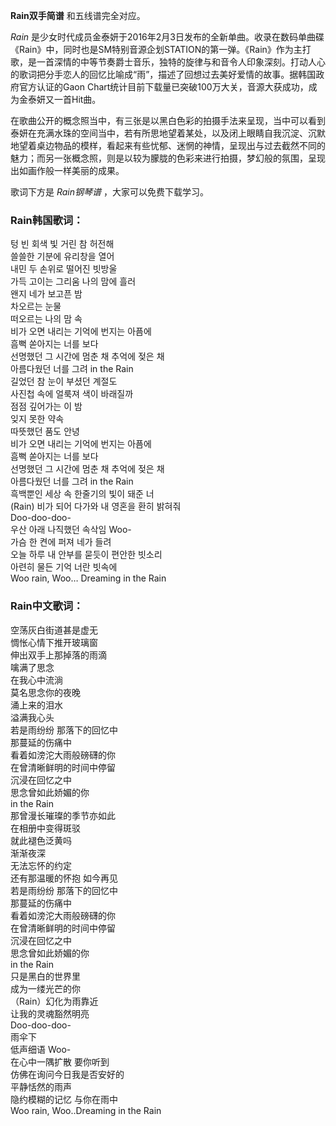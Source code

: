 

**Rain双手简谱** 和五线谱完全对应。

_Rain_
是少女时代成员金泰妍于2016年2月3日发布的全新单曲。收录在数码单曲碟《Rain》中，同时也是SM特别音源企划STATION的第一弹。《Rain》作为主打歌，是一首深情的中等节奏爵士音乐，独特的旋律与和音令人印象深刻。打动人心的歌词把分手恋人的回忆比喻成“雨”，描述了回想过去美好爱情的故事。据韩国政府官方认证的Gaon
Chart统计目前下载量已突破100万大关，音源大获成功，成为金泰妍又一首Hit曲。

在歌曲公开的概念照当中，有三张是以黑白色彩的拍摄手法来呈现，当中可以看到泰妍在充满水珠的空间当中，若有所思地望着某处，以及闭上眼睛自我沉淀、沉默地望着桌边物品的模样，看起来有些忧郁、迷惘的神情，呈现出与过去截然不同的魅力；而另一张概念照，则是以较为朦胧的色彩来进行拍摄，梦幻般的氛围，呈现出如画作般一样美丽的成果。

歌词下方是 _Rain钢琴谱_ ，大家可以免费下载学习。

### Rain韩国歌词：

텅 빈 회색 빛 거린 참 허전해  
쓸쓸한 기분에 유리창을 열어  
내민 두 손위로 떨어진 빗방울  
가득 고이는 그리움 나의 맘에 흘러  
왠지 네가 보고픈 밤  
차오르는 눈물  
떠오르는 나의 맘 속  
비가 오면 내리는 기억에 번지는 아픔에  
흠뻑 쏟아지는 너를 보다  
선명했던 그 시간에 멈춘 채 추억에 젖은 채  
아름다웠던 너를 그려 in the Rain  
길었던 참 눈이 부셨던 계절도  
사진첩 속에 얼룩져 색이 바래질까  
점점 깊어가는 이 밤  
잊지 못한 약속  
따뜻했던 품도 안녕  
비가 오면 내리는 기억에 번지는 아픔에  
흠뻑 쏟아지는 너를 보다  
선명했던 그 시간에 멈춘 채 추억에 젖은 채  
아름다웠던 너를 그려 in the Rain  
흑백뿐인 세상 속 한줄기의 빛이 돼준 너  
(Rain) 비가 되어 다가와 내 영혼을 환히 밝혀줘  
Doo-doo-doo-  
우산 아래 나직했던 속삭임 Woo-  
가슴 한 켠에 퍼져 네가 들려  
오늘 하루 내 안부를 묻듯이 편안한 빗소리  
아련히 물든 기억 너란 빗속에  
Woo rain, Woo… Dreaming in the Rain

### Rain中文歌词：

空荡灰白街道甚是虚无  
惆怅心情下推开玻璃窗  
伸出双手上那掉落的雨滴  
噙满了思念  
在我心中流淌  
莫名思念你的夜晚  
涌上来的泪水  
溢满我心头  
若是雨纷纷 那落下的回忆中  
那蔓延的伤痛中  
看着如滂沱大雨般磅礴的你  
在曾清晰鲜明的时间中停留  
沉浸在回忆之中  
思念曾如此娇媚的你  
in the Rain  
那曾漫长璀璨的季节亦如此  
在相册中变得斑驳  
就此褪色泛黄吗  
渐渐夜深  
无法忘怀的约定  
还有那温暖的怀抱 如今再见  
若是雨纷纷 那落下的回忆中  
那蔓延的伤痛中  
看着如滂沱大雨般磅礴的你  
在曾清晰鲜明的时间中停留  
沉浸在回忆之中  
思念曾如此娇媚的你  
in the Rain  
只是黑白的世界里  
成为一缕光芒的你  
（Rain）幻化为雨靠近  
让我的灵魂豁然明亮  
Doo-doo-doo-  
雨伞下  
低声细语 Woo-  
在心中一隅扩散 要你听到  
仿佛在询问今日我是否安好的  
平静恬然的雨声  
隐约模糊的记忆 与你在雨中  
Woo rain, Woo..Dreaming in the Rain

